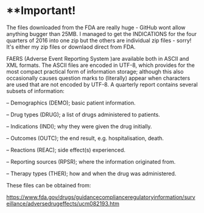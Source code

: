 # **Important!
The files downloaded from the FDA are really huge - GitHub wont allow anything bugger than 25MB. I managed to get the INDICATIONS for the four quarters of 2016 into one zip but the others are individual zip files - sorry! It's either my zip files or downlaod direct from FDA.

FAERS (Adverse Event Reporting System )are available both in ASCII and XML formats. The ASCII files are encoded
in UTF-8, which provides for the most compact practical form of information storage;
although this also occasionally causes question marks to (literally) appear when characters
are used that are not encoded by UTF-8. A quarterly report contains several subsets
of information:

– Demographics (DEMO); basic patient information.

– Drug types (DRUG); a list of drugs administered to patients. 

– Indications (INDI); why they were given the drug initially.

– Outcomes (OUTC); the end result, e.g. hospitalisation, death.

– Reactions (REAC); side effect(s) experienced.

– Reporting sources (RPSR); where the information originated from.

– Therapy types (THER); how and when the drug was administered.

These files can be obtained from:

https://www.fda.gov/drugs/guidancecomplianceregulatoryinformation/surveillance/adversedrugeffects/ucm082193.htm

